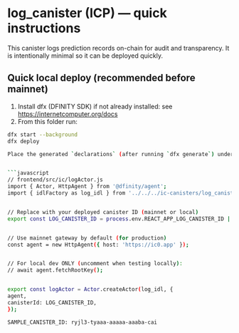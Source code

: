 # log_canister (ICP) — quick instructions


This canister logs prediction records on-chain for audit and transparency. It is intentionally minimal so it can be deployed quickly.


## Quick local deploy (recommended before mainnet)
1. Install dfx (DFINITY SDK) if not already installed: see https://internetcomputer.org/docs
2. From this folder run:
```bash
dfx start --background
dfx deploy

Place the generated `declarations` (after running `dfx generate`) under your frontend or import directly from the relative path. Example helper you can add to your React app `frontend/src/ic/logActor.js`:


```javascript
// frontend/src/ic/logActor.js
import { Actor, HttpAgent } from '@dfinity/agent';
import { idlFactory as log_idl } from '../../../ic-canisters/log_canister/declarations/log_canister/log_canister.did.js';


// Replace with your deployed canister ID (mainnet or local)
export const LOG_CANISTER_ID = process.env.REACT_APP_LOG_CANISTER_ID || '<SAMPLE_CANISTER_ID_PLACEHOLDER>';


// Use mainnet gateway by default (for production)
const agent = new HttpAgent({ host: 'https://ic0.app' });


// For local dev ONLY (uncomment when testing locally):
// await agent.fetchRootKey();


export const logActor = Actor.createActor(log_idl, {
agent,
canisterId: LOG_CANISTER_ID,
});

SAMPLE_CANISTER_ID: ryjl3-tyaaa-aaaaa-aaaba-cai